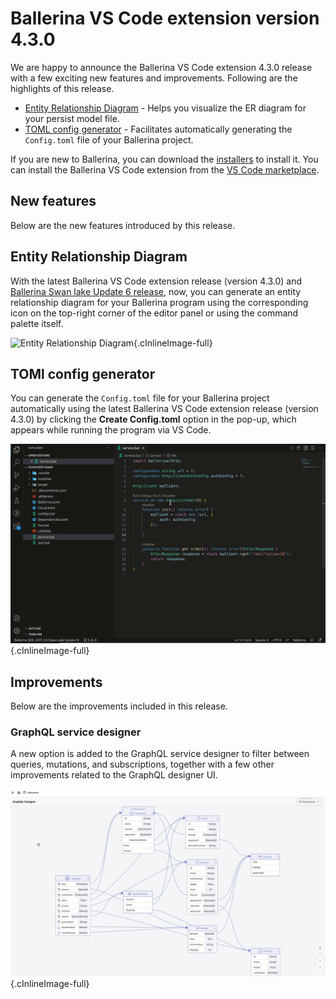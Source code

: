 # Ballerina VS Code extension version 4.3.0

We are happy to announce the Ballerina VS Code extension 4.3.0 release with a few exciting new features and improvements. Following are the highlights of this release.

- [Entity Relationship Diagram](#entity-relationship-diagram) - Helps you visualize the ER diagram for your persist model file.
- [TOML config generator](#toml-config-generator) - Facilitates automatically generating the `Config.toml` file of your Ballerina project.

If you are new to Ballerina, you can download the [installers](https://ballerina.io/downloads/) to install it. You can install the Ballerina VS Code extension from the [VS Code marketplace](https://marketplace.visualstudio.com/items?itemName=WSO2.ballerina).

## New features

Below are the new features introduced by this release.

## Entity Relationship Diagram

With the latest Ballerina VS Code extension release (version 4.3.0) and <a href="https://ballerina.io/downloads/" target="_blank">Ballerina Swan lake Update 6 release</a>, now, you can generate an entity relationship diagram for your Ballerina program using the corresponding icon on the top-right corner of the editor panel or using the command palette itself.

![Entity Relationship Diagram](../img/release-notes/v-4.3.0/er-diagram.gif){.cInlineImage-full}

## TOMl config generator

You can generate the `Config.toml` file for your Ballerina project automatically using the latest Ballerina VS Code extension release (version 4.3.0) by clicking the **Create Config.toml** option in the pop-up, which appears while running the program via VS Code. 

![TOMl config generator](../img/release-notes/v-4.3.0/toml-config-creator.gif){.cInlineImage-full}

## Improvements

Below are the improvements included in this release.

### GraphQL service designer

A new option is added to the GraphQL service designer to filter between queries, mutations, and subscriptions, together with a few other improvements related to the GraphQL designer UI.

![GraphQL filtering](../img/release-notes/v-4.3.0/graphql-filtering.gif){.cInlineImage-full}
